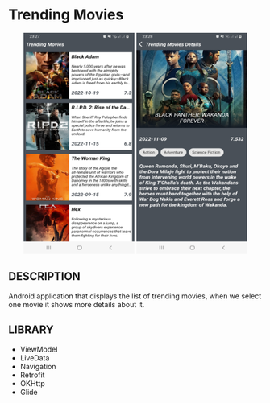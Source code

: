 # Trending Movies

<div align="center">
  <img src="https://github.com/Pape-mobile/TrendingMovies/blob/master/images/screenshot1.jpg" width="220" height="440">
   <img src="https://github.com/Pape-mobile/TrendingMovies/blob/master/images/screenshot2.jpg" width="220" height="440">
</div>

## DESCRIPTION
Android application that displays the list of trending movies, when we select one movie it shows more details about it.
## LIBRARY
- ViewModel
- LiveData
- Navigation
- Retrofit
- OKHttp
- Glide
